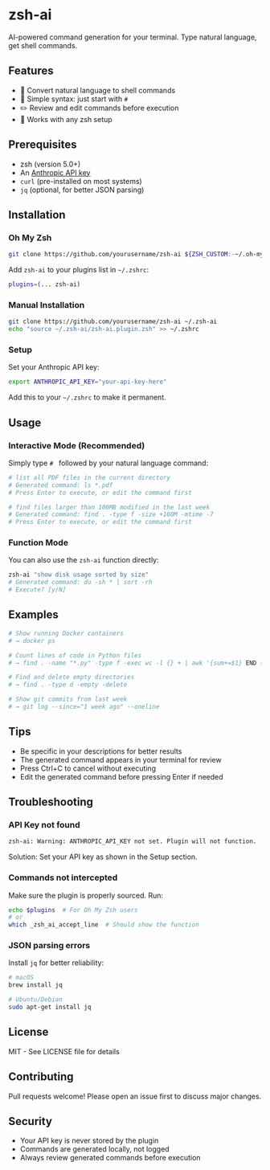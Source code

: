 # zsh-ai

AI-powered command generation for your terminal. Type natural language, get shell commands.

## Features

- 🚀 Convert natural language to shell commands
- 🎯 Simple syntax: just start with `# ` 
- ✏️ Review and edit commands before execution
- 🔧 Works with any zsh setup

## Prerequisites

- zsh (version 5.0+)
- An [Anthropic API key](https://console.anthropic.com/account/keys)
- `curl` (pre-installed on most systems)
- `jq` (optional, for better JSON parsing)

## Installation

### Oh My Zsh

```bash
git clone https://github.com/yourusername/zsh-ai ${ZSH_CUSTOM:-~/.oh-my-zsh/custom}/plugins/zsh-ai
```

Add `zsh-ai` to your plugins list in `~/.zshrc`:

```bash
plugins=(... zsh-ai)
```

### Manual Installation

```bash
git clone https://github.com/yourusername/zsh-ai ~/.zsh-ai
echo "source ~/.zsh-ai/zsh-ai.plugin.zsh" >> ~/.zshrc
```

### Setup

Set your Anthropic API key:

```bash
export ANTHROPIC_API_KEY="your-api-key-here"
```

Add this to your `~/.zshrc` to make it permanent.

## Usage

### Interactive Mode (Recommended)

Simply type `# ` followed by your natural language command:

```bash
# list all PDF files in the current directory
# Generated command: ls *.pdf
# Press Enter to execute, or edit the command first
```

```bash
# find files larger than 100MB modified in the last week
# Generated command: find . -type f -size +100M -mtime -7
# Press Enter to execute, or edit the command first
```

### Function Mode

You can also use the `zsh-ai` function directly:

```bash
zsh-ai "show disk usage sorted by size"
# Generated command: du -sh * | sort -rh
# Execute? [y/N]
```

## Examples

```bash
# Show running Docker containers
# → docker ps

# Count lines of code in Python files
# → find . -name "*.py" -type f -exec wc -l {} + | awk '{sum+=$1} END {print sum}'

# Find and delete empty directories
# → find . -type d -empty -delete

# Show git commits from last week
# → git log --since="1 week ago" --oneline
```

## Tips

- Be specific in your descriptions for better results
- The generated command appears in your terminal for review
- Press Ctrl+C to cancel without executing
- Edit the generated command before pressing Enter if needed

## Troubleshooting

### API Key not found
```bash
zsh-ai: Warning: ANTHROPIC_API_KEY not set. Plugin will not function.
```
Solution: Set your API key as shown in the Setup section.

### Commands not intercepted
Make sure the plugin is properly sourced. Run:
```bash
echo $plugins  # For Oh My Zsh users
# or
which _zsh_ai_accept_line  # Should show the function
```

### JSON parsing errors
Install `jq` for better reliability:
```bash
# macOS
brew install jq

# Ubuntu/Debian
sudo apt-get install jq
```

## License

MIT - See LICENSE file for details

## Contributing

Pull requests welcome! Please open an issue first to discuss major changes.

## Security

- Your API key is never stored by the plugin
- Commands are generated locally, not logged
- Always review generated commands before execution